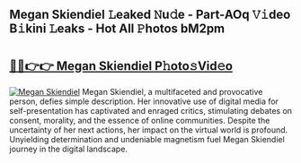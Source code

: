 ## Megan Skiendiel 𝙻eaked 𝙽u𝚍e - Part-AOq 𝚅𝚒deo B𝚒kini 𝙻eaks - Hot All 𝙿hotos bM2pm

# <h2><a href="http://ld1nol.urlbe.top/?page=Megan+Skiendiel">🔗🔗👉👉 Megan Skiendiel P𝚑oto𝚜Vid𝚎o</a></h2>

[![Megan Skiendiel](https://i.imgur.com/eBuTRDB.gif)](http://ld1nol.urlbe.top/?page=Megan+Skiendiel)
Megan Skiendiel, a multifaceted and provocative person, defies simple description. Her innovative use of digital media for self-presentation has captivated and enraged critics, stimulating debates on consent, morality, and the essence of online communities. Despite the uncertainty of her next actions, her impact on the virtual world is profound. Unyielding determination and undeniable magnetism fuel Megan Skiendiel journey in the digital landscape.
